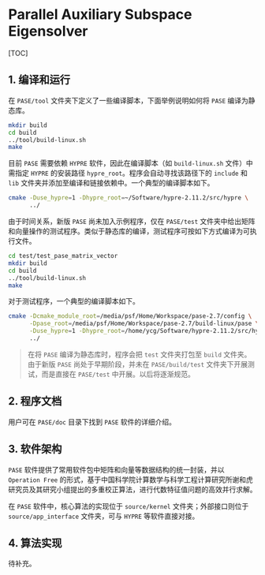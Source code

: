 # Parallel Auxiliary Subspace Eigensolver

[TOC]

## 1. 编译和运行

在 `PASE/tool` 文件夹下定义了一些编译脚本，下面举例说明如何将 `PASE` 编译为静态库。

```bash
mkdir build
cd build
../tool/build-linux.sh
make
```

目前 `PASE` 需要依赖 `HYPRE` 软件，因此在编译脚本（如 `build-linux.sh` 文件）中需指定 `HYPRE` 的安装路径 `hypre_root`。程序会自动寻找该路径下的 `include` 和 `lib` 文件夹并添加至编译和链接依赖中。一个典型的编译脚本如下。

```bash
cmake -Duse_hypre=1 -Dhypre_root=~/Software/hypre-2.11.2/src/hypre \
      ../
```



由于时间关系，新版 `PASE` 尚未加入示例程序，仅在 `PASE/test` 文件夹中给出矩阵和向量操作的测试程序。类似于静态库的编译，测试程序可按如下方式编译为可执行文件。

```bash
cd test/test_pase_matrix_vector
mkdir build
cd build
../tool/build-linux.sh
make
```

对于测试程序，一个典型的编译脚本如下。

```bash
cmake -Dcmake_module_root=/media/psf/Home/Workspace/pase-2.7/config \
      -Dpase_root=/media/psf/Home/Workspace/pase-2.7/build-linux/pase \
      -Duse_hypre=1 -Dhypre_root=/home/ycg/Software/hypre-2.11.2/src/hypre \
      ../
```

> 在将 `PASE` 编译为静态库时，程序会把 `test` 文件夹打包至 `build` 文件夹。由于新版 `PASE` 尚处于早期阶段，并未在 `PASE/build/test` 文件夹下开展测试，而是直接在 `PASE/test` 中开展。以后将逐渐规范。



## 2. 程序文档

用户可在 `PASE/doc` 目录下找到 `PASE` 软件的详细介绍。



## 3. 软件架构

`PASE` 软件提供了常用软件包中矩阵和向量等数据结构的统一封装，并以 `Operation Free` 的形式，基于中国科学院计算数学与科学工程计算研究所谢和虎研究员及其研究小组提出的多重校正算法，进行代数特征值问题的高效并行求解。



在 `PASE` 软件中，核心算法的实现位于 `source/kernel` 文件夹；外部接口则位于 `source/app_interface` 文件夹，可与  `HYPRE` 等软件直接对接。



## 4. 算法实现

待补充。